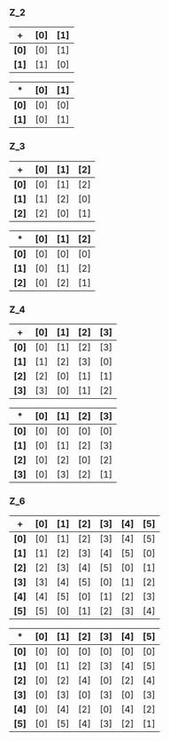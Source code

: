 ### Z_2

|    +    |   [0]   |   [1]   |
|:-------:|:-------:|:-------:|
| **[0]** |   [0]   |   [1]   |
| **[1]** |   [1]   |   [0]   |

|    *    |   [0]   |   [1]   |
|:-------:|:-------:|:-------:|
| **[0]** |   [0]   |   [0]   |
| **[1]** |   [0]   |   [1]   |

### Z_3

|    +    |   [0]   |   [1]   |   [2]   |
|:-------:|:-------:|:-------:|:-------:|
| **[0]** |   [0]   |   [1]   |   [2]   |
| **[1]** |   [1]   |   [2]   |   [0]   |
| **[2]** |   [2]   |   [0]   |   [1]   |

|    *    |   [0]   |   [1]   |   [2]   |
|:-------:|:-------:|:-------:|:-------:|
| **[0]** |   [0]   |   [0]   |   [0]   |
| **[1]** |   [0]   |   [1]   |   [2]   |
| **[2]** |   [0]   |   [2]   |   [1]   |

### Z_4

|    +    |   [0]   |   [1]   |   [2]   |   [3]   |
|:-------:|:-------:|:-------:|:-------:|:-------:|
| **[0]** |   [0]   |   [1]   |   [2]   |   [3]   |
| **[1]** |   [1]   |   [2]   |   [3]   |   [0]   |
| **[2]** |   [2]   |   [0]   |   [1]   |   [1]   |
| **[3]** |   [3]   |   [0]   |   [1]   |   [2]   |

|    *    |   [0]   |   [1]   |   [2]   |   [3]   |
|:-------:|:-------:|:-------:|:-------:|:-------:|
| **[0]** |   [0]   |   [0]   |   [0]   |   [0]   |
| **[1]** |   [0]   |   [1]   |   [2]   |   [3]   |
| **[2]** |   [0]   |   [2]   |   [0]   |   [2]   |
| **[3]** |   [0]   |   [3]   |   [2]   |   [1]   |

### Z_6

|    +    |   [0]   |   [1]   |   [2]   |   [3]   |   [4]   |   [5]   |
|:-------:|:-------:|:-------:|:-------:|:-------:|:-------:|:-------:|
| **[0]** |   [0]   |   [1]   |   [2]   |   [3]   |   [4]   |   [5]   |
| **[1]** |   [1]   |   [2]   |   [3]   |   [4]   |   [5]   |   [0]   |
| **[2]** |   [2]   |   [3]   |   [4]   |   [5]   |   [0]   |   [1]   |
| **[3]** |   [3]   |   [4]   |   [5]   |   [0]   |   [1]   |   [2]   |
| **[4]** |   [4]   |   [5]   |   [0]   |   [1]   |   [2]   |   [3]   |
| **[5]** |   [5]   |   [0]   |   [1]   |   [2]   |   [3]   |   [4]   |


|    *    |   [0]   |   [1]   |   [2]   |   [3]   |   [4]   |   [5]   |
|:-------:|:-------:|:-------:|:-------:|:-------:|:-------:|:-------:|
| **[0]** |   [0]   |   [0]   |   [0]   |   [0]   |   [0]   |   [0]   |
| **[1]** |   [0]   |   [1]   |   [2]   |   [3]   |   [4]   |   [5]   |
| **[2]** |   [0]   |   [2]   |   [4]   |   [0]   |   [2]   |   [4]   |
| **[3]** |   [0]   |   [3]   |   [0]   |   [3]   |   [0]   |   [3]   |
| **[4]** |   [0]   |   [4]   |   [2]   |   [0]   |   [4]   |   [2]   |
| **[5]** |   [0]   |   [5]   |   [4]   |   [3]   |   [2]   |   [1]   |